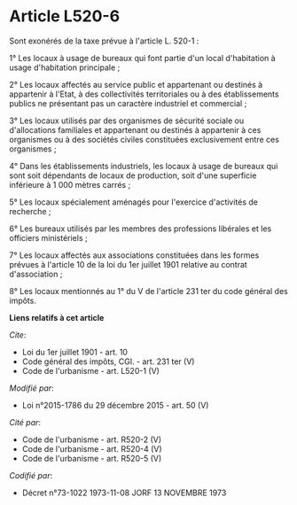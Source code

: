 # Article L520-6

Sont exonérés de la taxe prévue à l'article L. 520-1 : 

1° Les locaux à usage de bureaux qui font partie d'un local d'habitation à usage d'habitation principale ; 

2° Les locaux affectés au service public et appartenant ou destinés à appartenir à l'Etat, à des collectivités territoriales
ou à des établissements publics ne présentant pas un caractère industriel et commercial ; 

3° Les locaux utilisés par des organismes de sécurité sociale ou d'allocations familiales et appartenant ou destinés à
appartenir à ces organismes ou à des sociétés civiles constituées exclusivement entre ces organismes ; 

4° Dans les établissements industriels, les locaux à usage de bureaux qui sont soit dépendants de locaux de production, soit
d'une superficie inférieure à 1 000 mètres carrés ; 

5° Les locaux spécialement aménagés pour l'exercice d'activités de recherche ; 

6° Les bureaux utilisés par les membres des professions libérales et les officiers ministériels ; 

7° Les locaux affectés aux associations constituées dans les formes prévues à l'article 10 de la loi du 1er juillet 1901
relative au contrat d'association ; 

8° Les locaux mentionnés au 1° du V de l'article 231 ter du code général des impôts.

**Liens relatifs à cet article**

_Cite_:

  - Loi du 1er juillet 1901 - art. 10
  - Code général des impôts, CGI. - art. 231 ter (V)
  - Code de l'urbanisme - art. L520-1 (V)

_Modifié par_:

  - Loi n°2015-1786 du 29 décembre 2015 - art. 50 (V)

_Cité par_:

  - Code de l'urbanisme - art. R520-2 (V)
  - Code de l'urbanisme - art. R520-4 (V)
  - Code de l'urbanisme - art. R520-5 (V)

_Codifié par_:

  - Décret n°73-1022 1973-11-08 JORF 13 NOVEMBRE 1973
